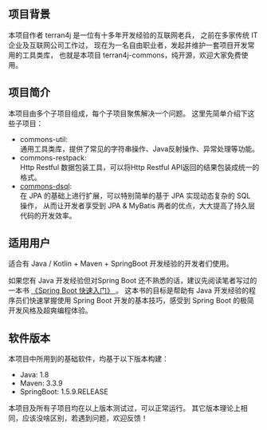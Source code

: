
## 项目背景

本项目作者 terran4j 是一位有十多年开发经验的互联网老兵，
之前在多家传统 IT 企业及互联网公司工作过，
现在为一名自由职业者，发起并维护一套项目开发常用的工具类库，
也就是本项目 terran4j-commons，纯开源，欢迎大家免费使用。

## 项目简介

本项目由多个子项目组成，每个子项目聚焦解决一个问题。
这里先简单介绍下这些子项目：
* commons-util:  
    通用工具类库，提供了常见的字符串操作、Java反射操作、异常处理等功能。
* commons-restpack:  
    Http Restful 数据包装工具，可以将Http Restful API返回的结果包装成统一的格式。
* [commons-dsql](https://github.com/terran4j/commons/tree/master/commons-dsql):  
    在 JPA 的基础上进行扩展，可以特别简单的基于 JPA 实现动态复杂的 SQL 操作，
    从而让开发者享受到 JPA & MyBatis 两者的优点，大大提高了持久层代码的开发效率。
    
    

## 适用用户

适合有 Java / Kotlin + Maven + SpringBoot 开发经验的开发者们使用。

如果您有 Java 开发经验但对Spring Boot 还不熟悉的话，建议先阅读笔者写过的一本书
[ 《Spring Boot 快速入门》 ](http://www.jianshu.com/nb/14688855?order_by=seq)。
这本书的目标是帮助有 Java 开发经验的程序员们快速掌握使用 Spring Boot 开发的基本技巧，感受到 Spring Boot 的极简开发风格及超爽编程体验。


## 软件版本

本项目中所用到的基础软件，均基于以下版本构建：
* Java:  1.8
* Maven:  3.3.9
* SpringBoot:  1.5.9.RELEASE

本项目及所有子项目均在以上版本测试过，可以正常运行。
其它版本理论上相同，应该没啥区别，若遇到问题，欢迎反馈！

